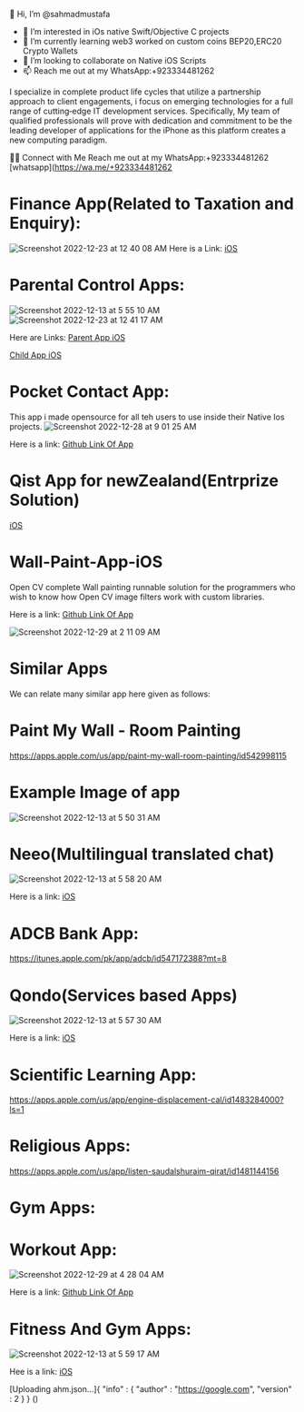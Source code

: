 👋 Hi, I’m @sahmadmustafa

- 👀 I’m interested in iOs native Swift/Objective C projects
- 🌱 I’m currently learning web3 worked on custom coins BEP20,ERC20 Crypto Wallets
- 💞️ I’m looking to collaborate on Native iOS Scripts
- 📫 Reach me out at my WhatsApp:+923334481262




I specialize in complete product life cycles that utilize a partnership approach to client engagements, i focus on emerging technologies for a full range of cutting‐edge IT development services. Specifically, My team of qualified professionals will prove with dedication and commitment to be the leading developer of applications for the iPhone as this platform creates a new computing paradigm.


🤝🏻  Connect with Me
Reach me out at my WhatsApp:+923334481262
[whatsapp](https://wa.me/+923334481262
      
<!---

sahmadmustafa/sahmadmustafa is a ✨ special ✨ repository because its `README.md` (this file) appears on your GitHub profile.
You can click the Preview link to take a look at your changes.
--->
# Finance App(Related to Taxation and Enquiry):
![Screenshot 2022-12-23 at 12 40 08 AM](https://user-images.githubusercontent.com/25474407/209213465-f2ff6c93-e93c-43df-b826-d89dc701ff53.png)
Here is a Link:
[iOS](https://apps.apple.com/us/app/infotaxsquare/id6444351820)

# Parental Control Apps:

![Screenshot 2022-12-13 at 5 55 10 AM](https://user-images.githubusercontent.com/25474407/207199890-597cacec-d576-4980-ae0d-4eb68d81fffc.png)
![Screenshot 2022-12-23 at 12 41 17 AM](https://user-images.githubusercontent.com/25474407/209213595-7f538e41-085f-4630-a668-9736271fc8e4.png)

Here are Links:
[Parent App iOS](https://apps.apple.com/us/app/familytime-parental-controls/id981066103)

[Child App iOS](https://apps.apple.com/us/app/familytime-jr/id1002010477)

# Pocket Contact App:
This app i made opensource for all teh users to use inside their Native Ios projects.
![Screenshot 2022-12-28 at 9 01 25 AM](https://user-images.githubusercontent.com/25474407/209755365-c570f6c0-de28-475c-8a5b-98d56f0e39ce.png)

Here is a link:
[Github Link Of App](https://github.com/sahmadmustafa/Pocket-Contacts-Pro)



# Qist App for newZealand(Entrprize Solution)

[iOS](https://itunes.apple.com/nz/app/qist/id1023155477?mt=8)


# Wall-Paint-App-iOS
Open CV complete Wall painting runnable solution for the programmers who wish to know how Open CV image filters work with custom libraries.

Here is a link:
[Github Link Of App](https://github.com/sahmadmustafa/Wall-Paint-App-iOS)


![Screenshot 2022-12-29 at 2 11 09 AM](https://user-images.githubusercontent.com/25474407/209872667-e6220670-4ba7-4191-a715-ebf4cd1622c1.png)


# Similar Apps
We can relate many similar app here given as follows:
# Paint My Wall - Room Painting
https://apps.apple.com/us/app/paint-my-wall-room-painting/id542998115
# Example Image of app
![Screenshot 2022-12-13 at 5 50 31 AM](https://user-images.githubusercontent.com/25474407/207199426-3b1d2088-4be0-41ce-8e21-765e5c9f1d28.png)


# Neeo(Multilingual translated chat)

![Screenshot 2022-12-13 at 5 58 20 AM](https://user-images.githubusercontent.com/25474407/207200177-0dc5045f-d368-4cc3-ba42-569be074c548.png)

Here is a link:
[iOS](https://itunes.apple.com/az/app/neeo-free-chat-conversation-translation-calling-texting/id629518300?mt=8)

# ADCB Bank App:

https://itunes.apple.com/pk/app/adcb/id547172388?mt=8

# Qondo(Services based Apps)

![Screenshot 2022-12-13 at 5 57 30 AM](https://user-images.githubusercontent.com/25474407/207200074-255bf46e-d030-41ed-85ce-9c7c98c6c837.png)

Here is a link:
[iOS](https://itunes.apple.com/us/app/qondo/id1224486920?ls=1&mt=8)

# Scientific Learning App:

https://apps.apple.com/us/app/engine-displacement-cal/id1483284000?ls=1

# Religious Apps:
https://apps.apple.com/us/app/listen-saudalshuraim-qirat/id1481144156

# Gym Apps:
# Workout App:

![Screenshot 2022-12-29 at 4 28 04 AM](https://user-images.githubusercontent.com/25474407/209884653-90f87ac4-8949-4d8d-af8f-10aaccea5f2d.png)

Here is a link:
[Github Link Of App](https://github.com/sahmadmustafa/DailyFunWorkout)


# Fitness And Gym Apps:

![Screenshot 2022-12-13 at 5 59 17 AM](https://user-images.githubusercontent.com/25474407/207200309-3d459246-260d-4cda-9a34-f7cf5fb9888a.png)

Hee is a link:
[iOS](https://apps.apple.com/us/app/daily-fun-workout/id1481714059)

[Uploading ahm.json…]{
  "info" : {
    "author" : "https://google.com",
    "version" : 2
  }
}
()





